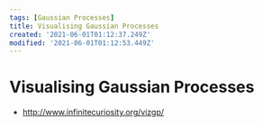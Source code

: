 ```yaml
---
tags: [Gaussian Processes]
title: Visualising Gaussian Processes
created: '2021-06-01T01:12:37.249Z'
modified: '2021-06-01T01:12:53.449Z'
---
```


# Visualising Gaussian Processes

* http://www.infinitecuriosity.org/vizgp/
